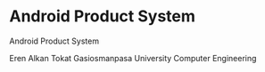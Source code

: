 # Android Product System
Android Product System

Eren Alkan
Tokat Gasiosmanpasa University
Computer Engineering
